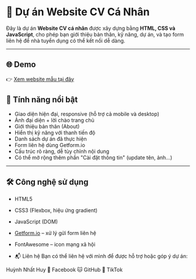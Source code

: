 # 💼 Dự án Website CV Cá Nhân

Đây là dự án **Website CV cá nhân** được xây dựng bằng **HTML, CSS và JavaScript**, cho phép bạn giới thiệu bản thân, kỹ năng, dự án, và tạo form liên hệ để nhà tuyển dụng có thể kết nối dễ dàng.

---

## 🌐 Demo

👉 [Xem website mẫu tại đây](file:///D:/L%E1%BA%ADp%20Tr%C3%ACnh%20WEB/Digital_Cv/index.html) 

## 🚀 Tính năng nổi bật

- Giao diện hiện đại, responsive (hỗ trợ cả mobile và desktop)
- Ảnh đại diện + lời chào trang chủ
- Giới thiệu bản thân (About)
- Hiển thị kỹ năng với thanh tiến độ
- Danh sách dự án đã thực hiện
- Form liên hệ dùng Getform.io
- Cấu trúc rõ ràng, dễ tùy chỉnh nội dung
- Có thể mở rộng thêm phần "Cài đặt thông tin" (update tên, ảnh...)

---

## 🛠 Công nghệ sử dụng

- HTML5
- CSS3 (Flexbox, hiệu ứng gradient)
- JavaScript (DOM)
- [Getform.io](https://getform.io) – xử lý gửi form liên hệ
- FontAwesome – icon mạng xã hội

- 📬 Liên hệ
Bạn có thể liên hệ với mình để được hỗ trợ hoặc góp ý dự án:

Huỳnh Nhất Huy
📧 Facebook
🐱 GitHub
🎵 TikTok

